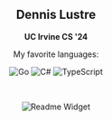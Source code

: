 
<div align="center">

## Dennis Lustre

<!-- <a href="https://git.io/typing-svg"><img src="https://readme-typing-svg.demolab.com?font=Fira+Code&duration=1500&pause=1500&color=06C7C0&background=1F1F1F&center=true&vCenter=true&multiline=true&repeat=false&random=false&width=900&height=180&lines=Hi+%F0%9F%91%8B;I'm+Dennis;I+love+building+software+that+solves+problems;So+reach+out+to+me+and+let's+talk!;And+let's+create+something+amazing." alt="Typing SVG" /></a> -->

<!-- <a href="https://git.io/typing-svg"><img src="https://readme-typing-svg.demolab.com?font=Fira+Code&weight=600&size=23&duration=1500&pause=1500&color=05A9A3&background=FFFFFF00&center=true&vCenter=true&multiline=true&repeat=false&random=false&width=900&height=300&lines=Hi+%F0%9F%91%8B;I'm+Dennis;I+love+building+software+that+solves+problems;So+reach+out+to+me+and+let's+talk!;And+let's+create+something+amazing." alt="Typing SVG" /></a> -->
**UC Irvine CS '24**  

My favorite languages:

![Go](https://img.shields.io/badge/go-%2300ADD8.svg?style=for-the-badge&logo=go&logoColor=white)
![C#](https://img.shields.io/badge/c%23-%23239120.svg?style=for-the-badge&logo=csharp&logoColor=white)
![TypeScript](https://img.shields.io/badge/typescript-%23007ACC.svg?style=for-the-badge&logo=typescript&logoColor=white)

<!--
**Software Engineer Intern @ Thaddeus Resource Center**\
**Software Developer @ ICSSC ([ZotMeal](https://github.com/icssc/ZotMeal))**\
-->
<br/>

<!-- <a href="https://linkedin.com/in/dennis-lustre" target="_blank">
<img src=https://img.shields.io/badge/linkedin-%2300acee.svg?color=405DE6&style=for-the-badge&logo=linkedin&logoColor=white alt=linkedin style="margin: 20px;" />
</a>  -->

![Readme Widget](https://myreadme.vercel.app/api/embed/dlustre?panels=toplanguages,userstatistics,commitgraph)

</div>
